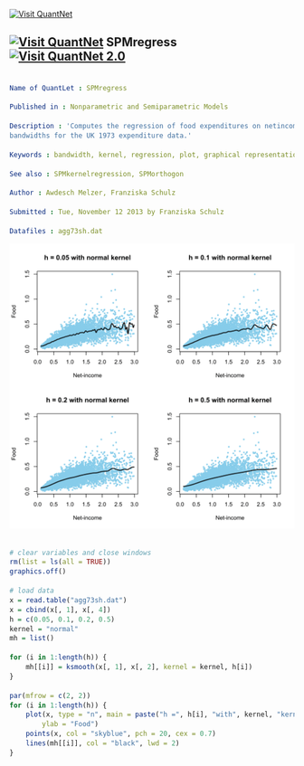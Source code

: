 
[<img src="https://github.com/QuantLet/Styleguide-and-Validation-procedure/blob/master/pictures/banner.png" alt="Visit QuantNet">](http://quantlet.de/index.php?p=info)

## [<img src="https://github.com/QuantLet/Styleguide-and-Validation-procedure/blob/master/pictures/qloqo.png" alt="Visit QuantNet">](http://quantlet.de/) **SPMregress** [<img src="https://github.com/QuantLet/Styleguide-and-Validation-procedure/blob/master/pictures/QN2.png" width="60" alt="Visit QuantNet 2.0">](http://quantlet.de/d3/ia)

```yaml

Name of QuantLet : SPMregress

Published in : Nonparametric and Semiparametric Models

Description : 'Computes the regression of food expenditures on netincome with four different
bandwidths for the UK 1973 expenditure data.'

Keywords : bandwidth, kernel, regression, plot, graphical representation, data visualization

See also : SPMkernelregression, SPMorthogon

Author : Awdesch Melzer, Franziska Schulz

Submitted : Tue, November 12 2013 by Franziska Schulz

Datafiles : agg73sh.dat

```

![Picture1](SPMregress-1.png)


```r

# clear variables and close windows
rm(list = ls(all = TRUE))
graphics.off()

# load data
x = read.table("agg73sh.dat")
x = cbind(x[, 1], x[, 4])
h = c(0.05, 0.1, 0.2, 0.5)
kernel = "normal"
mh = list()

for (i in 1:length(h)) {
    mh[[i]] = ksmooth(x[, 1], x[, 2], kernel = kernel, h[i])
}

par(mfrow = c(2, 2))
for (i in 1:length(h)) {
    plot(x, type = "n", main = paste("h =", h[i], "with", kernel, "kernel"), xlab = "Net-income", 
        ylab = "Food")
    points(x, col = "skyblue", pch = 20, cex = 0.7)
    lines(mh[[i]], col = "black", lwd = 2)
}
```
